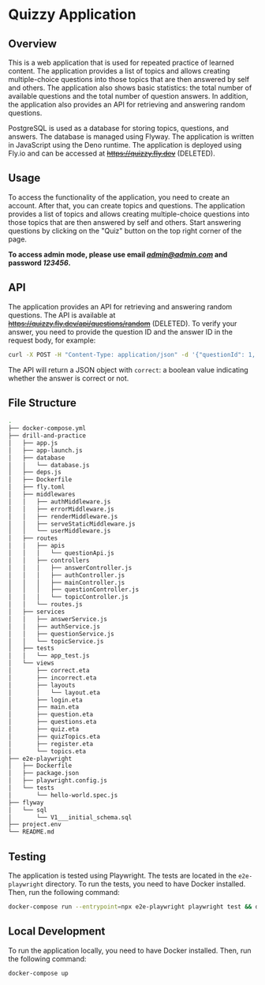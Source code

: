 # Quizzy Application

## Overview

This is a web application that is used for repeated practice of learned content. The application provides a list of topics and allows creating multiple-choice questions into those topics that are then answered by self and others. The application also shows basic statistics: the total number of available questions and the total number of question answers. In addition, the application also provides an API for retrieving and answering random questions.

PostgreSQL is used as a database for storing topics, questions, and answers. The database is managed using Flyway. The application is written in JavaScript using the Deno runtime. The application is deployed using Fly.io and can be accessed at ~~<https://quizzy.fly.dev>~~ (DELETED).

## Usage

To access the functionality of the application, you need to create an account. After that, you can create topics and questions. The application provides a list of topics and allows creating multiple-choice questions into those topics that are then answered by self and others. Start answering questions by clicking on the "Quiz" button on the top right corner of the page.

**To access admin mode, please use email ***admin@admin.com*** and password ***123456***.**

## API

The application provides an API for retrieving and answering random questions. The API is available at ~~<https://quizzy.fly.dev/api/questions/random>~~ (DELETED). To verify your answer, you need to provide the question ID and the answer ID in the request body, for example:

```bash
curl -X POST -H "Content-Type: application/json" -d '{"questionId": 1, "answerId": 1}' https://quizzy.fly.dev/api/questions/answer
```

The API will return a JSON object with `correct`: a boolean value indicating whether the answer is correct or not.

## File Structure

```bash
.
├── docker-compose.yml
├── drill-and-practice
│   ├── app.js
│   ├── app-launch.js
│   ├── database
│   │   └── database.js
│   ├── deps.js
│   ├── Dockerfile
│   ├── fly.toml
│   ├── middlewares
│   │   ├── authMiddleware.js
│   │   ├── errorMiddleware.js
│   │   ├── renderMiddleware.js
│   │   ├── serveStaticMiddleware.js
│   │   └── userMiddleware.js
│   ├── routes
│   │   ├── apis
│   │   │   └── questionApi.js
│   │   ├── controllers
│   │   │   ├── answerController.js
│   │   │   ├── authController.js
│   │   │   ├── mainController.js
│   │   │   ├── questionController.js
│   │   │   └── topicController.js
│   │   └── routes.js
│   ├── services
│   │   ├── answerService.js
│   │   ├── authService.js
│   │   ├── questionService.js
│   │   └── topicService.js
│   ├── tests
│   │   └── app_test.js
│   └── views
│       ├── correct.eta
│       ├── incorrect.eta
│       ├── layouts
│       │   └── layout.eta
│       ├── login.eta
│       ├── main.eta
│       ├── question.eta
│       ├── questions.eta
│       ├── quiz.eta
│       ├── quizTopics.eta
│       ├── register.eta
│       └── topics.eta
├── e2e-playwright
│   ├── Dockerfile
│   ├── package.json
│   ├── playwright.config.js
│   └── tests
│       └── hello-world.spec.js
├── flyway
│   └── sql
│       └── V1___initial_schema.sql
├── project.env
└── README.md
```

## Testing

The application is tested using Playwright. The tests are located in the `e2e-playwright` directory. To run the tests, you need to have Docker installed. Then, run the following command:

```bash
docker-compose run --entrypoint=npx e2e-playwright playwright test && docker-compose rm -sf
```

## Local Development

To run the application locally, you need to have Docker installed. Then, run the following command:

```bash
docker-compose up
```
